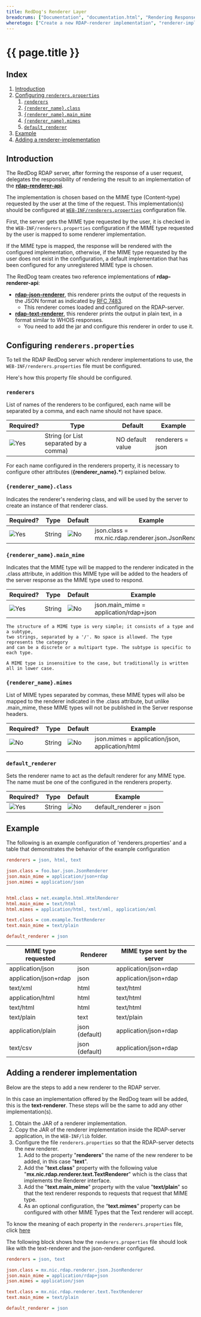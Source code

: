 ```yaml
---
title: RedDog's Renderer Layer
breadcrums: ["Documentation", "documentation.html", "Rendering Response Data", "documentation.html#rendering-response-data"]
wheretogo: ["Create a new RDAP-renderer implementation", "renderer-implementation.html"]
---
```

# {{ page.title }}

## Index

1. [Introduction](#introduction)
1. [Configuring `renderers.properties`](#configuring-renderersproperties)
   1. [`renderers`](#renderers)
   1. [`{renderer_name}.class`](#renderer_nameclass)
   1. [`{renderer_name}.main_mime`](#renderer_namemain_mime)
   1. [`{renderer_name}.mimes`](#renderer_namemimes)
   1. [`default_renderer`](#default_renderer)
1. [Example](#example)
1. [Adding a renderer-implementation](#adding-a-renderer-implementation)

## Introduction

The RedDog RDAP server, after forming the response of a user request, delegates the responsibility of rendering the result to an implementation of the [**rdap-renderer-api**](https://github.com/NICMx/rdap-renderer-api).

The implementation is chosen based on the MIME type (Content-type) requested by the user at the time of the request. This implementation(s) should be configured at [`WEB-INF/renderers.properties`](https://github.com/NICMx/rdap-server/blob/master/src/main/webapp/WEB-INF/renderers.properties) configuration file.

First, the server gets the MIME type requested by the user, it is checked in the `WEB-INF/renderers.properties` configuration if the MIME type requested by the user is mapped to some renderer implementation.

If the MIME type is mapped, the response will be rendered with the configured implementation, otherwise, if the MIME type requested by the user does not exist in the configuration, a default implementation that has been configured for any unregistered MIME type is chosen.

The RedDog team creates two reference implementations of **rdap-renderer-api**:

+ __[rdap-json-renderer](https://github.com/NICMx/rdap-json-renderer)__, this renderer prints the output of the requests in the JSON format as indicated by [RFC 7483](https://tools.ietf.org/html/rfc7483).
	+ This renderer comes loaded and configured on the RDAP-server. 
+ __[rdap-text-renderer](https://github.com/NICMx/rdap-text-renderer)__, this renderer prints the output in plain text, in a format similar to WHOIS responses.
	+ You need to add the jar and configure this renderer in order to use it.
	

## Configuring `renderers.properties`

To tell the RDAP RedDog server which renderer implementations to use, the `WEB-INF/renderers.properties` file must be configured.

Here's how this property file should be configured.

### `renderers`

List of names of the renderers to be configured, each name will be separated by a comma, and each name should not have space.

| Required? | Type | Default | Example |
|--------------------|--------|---------|-------------|
| ![Yes](img/green_bkg_check.svg) | String (or List separated by a comma) | NO default value | renderers = json |

For each name configured in the renderers property, it is necessary to configure other attributes (__{renderer_name}.*__) explained below.

### `{renderer_name}.class`

Indicates the renderer's rendering class, and will be used by the server to create an instance of that renderer class.

| Required? | Type | Default | Example |
|--------------------|--------|---------|-------------|
| ![Yes](img/green_bkg_check.svg) | String | ![No](img/red_x.svg) | json.class = mx.nic.rdap.renderer.json.JsonRenderer |


### `{renderer_name}.main_mime`

Indicates that the MIME type will be mapped to the renderer indicated in the .class attribute, in addition this MIME type will be added to the headers of the server response as the MIME type used to respond.

| Required? | Type | Default | Example |
|--------------------|--------|---------|-------------|
| ![Yes](img/green_bkg_check.svg) | String | ![No](img/red_x.svg) | json.main_mime = application/rdap+json |

```
The structure of a MIME type is very simple; it consists of a type and a subtype, 
two strings, separated by a '/'. No space is allowed. The type represents the category 
and can be a discrete or a multipart type. The subtype is specific to each type.

A MIME type is insensitive to the case, but traditionally is written all in lower case.
```

### `{renderer_name}.mimes`

List of MIME types separated by commas, these MIME types will also be mapped to the renderer indicated in the .class attribute, but unlike .main_mime, these MIME types will not be published in the Server response headers.

| Required? | Type | Default | Example |
|--------------------|--------|---------|-------------|
| ![No](img/red_x.svg) | String | ![No](img/red_x.svg) |  json.mimes = application/json, application/html |

### `default_renderer`

Sets the renderer name to act as the default renderer for any MIME type. The name must be one of the configured in the renderers property.

| Required? | Type | Default | Example |
|--------------------|--------|---------|-------------|
| ![Yes](img/green_bkg_check.svg) | String | ![No](img/red_x.svg) | default_renderer = json |

## Example

The following is an example configuration of 'renderers.properties' and a table that demonstrates the behavior of the example configuration

```ini
renderers = json, html, text

json.class = foo.bar.json.JsonRenderer
json.main_mime = application/json+rdap
json.mimes = application/json


html.class = net.example.html.HtmlRenderer
html.main_mime = text/html
html.mimes = application/html, text/xml, application/xml

text.class = com.example.TextRenderer
text.main_mime = text/plain

default_renderer = json

```

| MIME type requested | Renderer | MIME type sent by the server |
|---------------------|----------|------------------------------|
| application/json | json | application/json+rdap |
| application/json+rdap | json | application/json+rdap |
| text/xml | html | text/html |
| application/html | html | text/html |
| text/html | html | text/html |
| text/plain | text | text/plain |
| application/plain | json (default) | application/json+rdap |
| text/csv | json (default) | application/json+rdap |


## Adding a renderer implementation

Below are the steps to add a new renderer to the RDAP server.

In this case an implementation offered by the RedDog team will be added, this is the **text-renderer**. These steps will be the same to add any other implementation(s).

1. Obtain the JAR of a renderer implementation.
1. Copy the JAR of the renderer implementation inside the RDAP-server application, in the `WEB-INF/lib` folder. 
1. Configure the file `renderers.properties` so that the RDAP-server detects the new renderer. 
	1. Add to the property "**renderers**" the name of the new renderer to be added, in this case "**text**".
	1. Add the "**text.class**" property with the following value "**mx.nic.rdap.renderer.text.TextRenderer**" which is the class that implements the Renderer interface.
	1. Add the "**text.main_mime**" property with the value "**text/plain**" so that the text renderer responds to requests that request that MIME type.
	1. As an optional configuration, the “**text.mimes**” property can be configured with other MIME Types that the Text renderer will accept.
	
To know the meaning of each property in the `renderers.properties` file, click [here](#configuring-renderersproperties)

The following block shows how the `renderers.properties` file should look like with the text-renderer and the json-renderer configured.

```ini
renderers = json, text

json.class = mx.nic.rdap.renderer.json.JsonRenderer
json.main_mime = application/rdap+json
json.mimes = application/json

text.class = mx.nic.rdap.renderer.text.TextRenderer
text.main_mime = text/plain

default_renderer = json

```